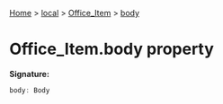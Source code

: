 [Home](./index) &gt; [local](local.md) &gt; [Office\_Item](local.office_item.md) &gt; [body](local.office_item.body.md)

# Office\_Item.body property


**Signature:**
```javascript
body: Body
```
